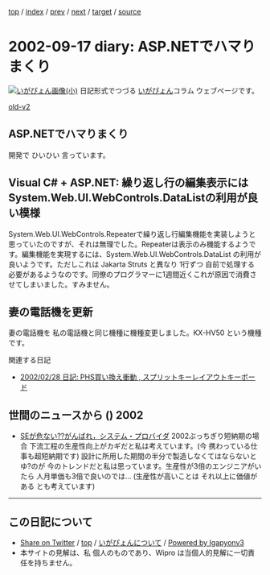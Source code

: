 [top](../index.html) 
 / [index](index.html) 
 / [prev](ig020912.html) 
 / [next](ig020918.html) 
 / [target](https://igapyon.github.io/diary/2002/ig020917.html) 
 / [source](https://github.com/igapyon/diary/blob/master/2002/ig020917.src.md) 

2002-09-17 diary: ASP.NETでハマりまくり
=====================================================================================================
[![いがぴょん画像(小)](https://igapyon.github.io/diary/images/iga200306s.jpg "いがぴょん")](https://igapyon.github.io/diary/memo/memoigapyon.html) 日記形式でつづる [いがぴょん](https://igapyon.github.io/diary/memo/memoigapyon.html)コラム ウェブページです。

[old-v2](ig020917-orig.html)

## ASP.NETでハマりまくり

開発で ひいひい 言っています。


## Visual C# + ASP.NET: 繰り返し行の編集表示には System.Web.UI.WebControls.DataListの利用が良い模様

System.Web.UI.WebControls.Repeaterで繰り返し行編集機能を実装しようと思っていたのですが、それは無理でした。Repeaterは表示のみ機能するようです。編集機能を実現するには、System.Web.UI.WebControls.DataList の利用が良いようです。ただしこれは Jakarta Struts と異なり 1行ずつ 自前で処理する必要があるようなのです。同僚のプログラマーに1週間近くこれが原因で消費させてしまいました。すみません。

## 妻の電話機を更新

妻の電話機を 私の電話機と同じ機種に機種変更しました。KX-HV50 という機種です。

関連する日記

* [2002/02/28 日記: PHS買い換え衝動 , スプリットキーレイアウトキーボード](ig020228.html)

## 世間のニュースから () 2002

* [SEが危ない??がんばれ，システム・プロバイダ](http://itpro.nikkeibp.co.jp/free/ITPro/OPINION/20020911/1/)  2002ぶっちぎり短納期の場合 下流工程の生産性向上がカギだと私は考えています。(今 携わっている仕事も超短納期です) 設計に所用した期間の半分で製造しなくてはならないとゆ?のが 今のトレンドだと私は思っています。生産性が3倍のエンジニアがいたら 人月単価も3倍で良いのでは… (生産性が高いことは それ以上に価値がある とも考えています)


----------------------------------------------------------------------------------------------------

## この日記について

* [Share on Twitter](https://twitter.com/intent/tweet?hashtags=igapyon%2Cdiary%2C%E3%81%84%E3%81%8C%E3%81%B4%E3%82%87%E3%82%93&text=ASP.NET%E3%81%A7%E3%83%8F%E3%83%9E%E3%82%8A%E3%81%BE%E3%81%8F%E3%82%8A&url=https%3A%2F%2Figapyon.github.io%2Fdiary%2F2002%2Fig020917.html) / [top](../index.html) / [いがぴょんについて](https://igapyon.github.io/diary/memo/memoigapyon.html) / [Powered by Igapyonv3](https://github.com/igapyon/igapyonv3)
* 本サイトの見解は、私 個人のものであり、Wipro は当個人的見解に一切責任を持ちません。 
